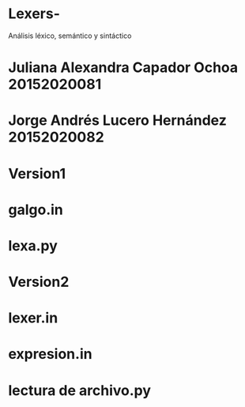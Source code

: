 # Lexers-
Análisis léxico, semántico y sintáctico

# Juliana Alexandra Capador Ochoa 20152020081
# Jorge Andrés Lucero Hernández 20152020082

# Version1 
# galgo.in
# lexa.py

# Version2
# lexer.in
# expresion.in
# lectura de archivo.py
